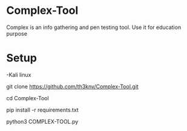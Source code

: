 # Complex-Tool

 Complex is an info gathering and pen testing tool. Use it for education purpose
 
# Setup 

-Kali linux 

git clone https://github.com/th3knv/Complex-Tool.git

cd Complex-Tool

pip install -r requirements.txt

python3 COMPLEX-TOOL.py
